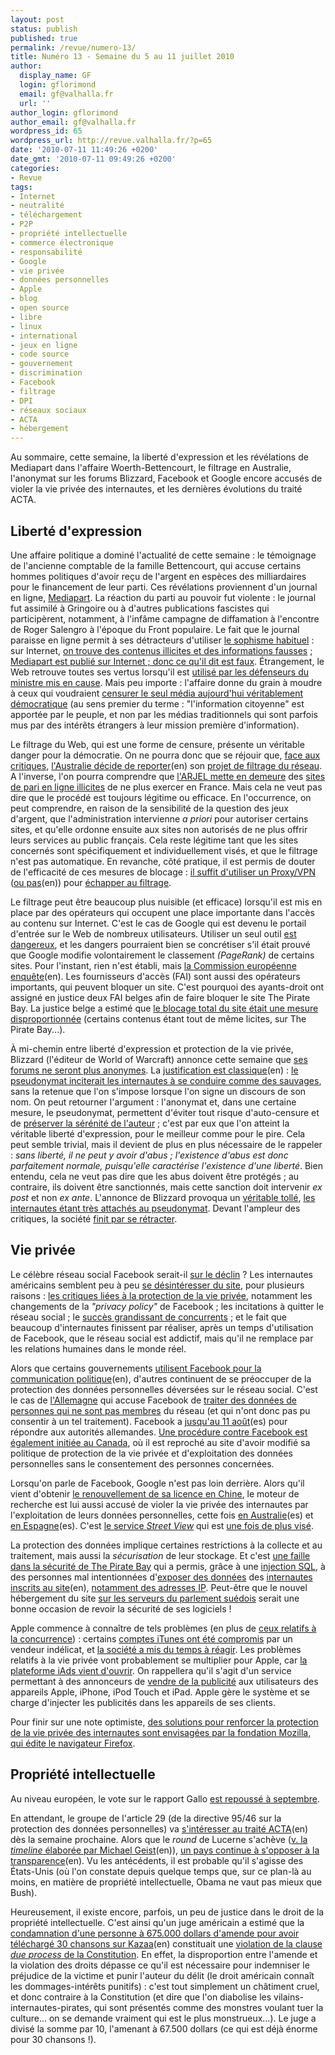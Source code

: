 ```yaml
---
layout: post
status: publish
published: true
permalink: /revue/numero-13/
title: Numéro 13 - Semaine du 5 au 11 juillet 2010
author:
  display_name: GF
  login: gflorimond
  email: gf@valhalla.fr
  url: ''
author_login: gflorimond
author_email: gf@valhalla.fr
wordpress_id: 65
wordpress_url: http://revue.valhalla.fr/?p=65
date: '2010-07-11 11:49:26 +0200'
date_gmt: '2010-07-11 09:49:26 +0200'
categories:
- Revue
tags:
- Internet
- neutralité
- téléchargement
- P2P
- propriété intellectuelle
- commerce électronique
- responsabilité
- Google
- vie privée
- données personnelles
- Apple
- blog
- open source
- libre
- linux
- international
- jeux en ligne
- code source
- gouvernement
- discrimination
- Facebook
- filtrage
- DPI
- réseaux sociaux
- ACTA
- hébergement
---
```

<p>Au sommaire, cette semaine, la liberté d'expression et les révélations de Mediapart dans l'affaire Woerth-Bettencourt, le filtrage en Australie, l'anonymat sur les forums Blizzard, Facebook et Google encore accusés de violer la vie privée des internautes, et les dernières évolutions du traité ACTA.</p>
<h2>Liberté d'expression</h2>
<p>Une affaire politique a dominé l'actualité de cette semaine : le témoignage de l'ancienne comptable de la famille Bettencourt, qui accuse certains hommes politiques d'avoir reçu de l'argent en espèces des milliardaires pour le financement de leur parti. Ces révélations proviennent d'un journal en ligne, <a href="http://www.mediapart.fr/">Mediapart</a>. La réaction du parti au pouvoir fut violente : le journal fut assimilé à Gringoire ou à d'autres publications fascistes qui participèrent, notamment, à l'infâme campagne de diffamation à l'encontre de Roger Salengro à l'époque du Front populaire. Le fait que le journal paraisse en ligne permit à ses détracteurs d'utiliser <a href="http://www.valhalla.fr/2009/09/19/blamez-le-contenant-oubliez-le-contenu/">le sophisme habituel</a> : sur Internet, <a href="http://www.pcinpact.com/actu/news/58148-declaration-antinet-mediapart-woerth-bettencourt.htm">on trouve des contenus illicites et des informations fausses</a> ; <a href="http://www.numerama.com/magazine/16182-l-affaire-woerth-et-la-tentation-de-discrediter-internet-et-mediapart.html">Mediapart est publié sur Internet ; donc ce qu'il dit est faux</a>. Étrangement, le Web retrouve toutes ses vertus lorsqu'il est <a href="http://www.lemonde.fr/politique/article/2010/07/09/affaire-woerth-l-ump-organise-sa-riposte-sur-le-net_1386135_823448.html">utilisé par les défenseurs du ministre mis en cause</a>. Mais peu importe : l'affaire donne du grain à moudre à ceux qui voudraient <a href="http://www.numerama.com/magazine/16209-la-deputee-ump-marland-militello-veut-reguler-la-liberte-de-la-presse.html">censurer le seul média aujourd'hui véritablement démocratique</a> (au sens premier du terme : "l'information citoyenne" est apportée par le peuple, et non par les médias traditionnels qui sont parfois mus par des intérêts étrangers à leur mission première d'information).</p>
<p>Le filtrage du Web, qui est une forme de censure, présente un véritable danger pour la démocratie. On ne pourra donc que se réjouir que, <a href="http://www.pcinpact.com/actu/news/58171-australie-filtrage-contenus-transparence.htm">face aux critiques</a>, <a href="http://arstechnica.com/tech-policy/news/2010/07/australia-bows-to-complaints-delays-net-filter-for-a-year.ars">l'Australie décide de reporter</a><span class="lang">(en)</span> son <a href="http://www.clubic.com/connexion-internet/actualite-351898-australie-repousse-filtrage-internet.html">projet de filtrage du réseau</a>. A l'inverse, l'on pourra comprendre que <a href="http://www.lemonde.fr/technologies/article/2010/07/07/19-sites-de-paris-illegaux-menaces-de-blocage_1384891_651865.html">l'ARJEL mette en demeure</a> des <a href="http://pro.clubic.com/actualite-e-business/jeux-argent-en-ligne/actualite-351558-arjel-demeure-19-sites-paris-ligne.html">sites de pari en ligne illicites</a> de ne plus exercer en France. Mais cela ne veut pas dire que le procédé est toujours légitime ou efficace. En l'occurrence, on peut comprendre, en raison de la sensibilité de la question des jeux d'argent, que l'administration intervienne <i>a priori</i> pour autoriser certains sites, et qu'elle ordonne ensuite aux sites non autorisés de ne plus offrir leurs services au public français. Cela reste légitime tant que les sites concernés sont spécifiquement et individuellement visés, et que le filtrage n'est pas automatique. En revanche, côté pratique, il est permis de douter de l'efficacité de ces mesures de blocage : <a href="http://www.numerama.com/magazine/16195-itshidden-300000-abonnes-au-vpn-anti-hadopi.html">il suffit d'utiliser un Proxy/VPN</a> (<a href="http://lifehacker.com/5583515/access-hulu-from-outside-the-us-without-a-proxy-server">ou pas</a><span class="lang">(en)</span>) pour <a href="http://www.valhalla.fr/2010/03/04/informatique-personnelle-et-securite/#43">échapper au filtrage</a>.</p>
<p>Le filtrage peut être beaucoup plus nuisible (et efficace) lorsqu'il est mis en place par des opérateurs qui occupent une place importante dans l'accès au contenu sur Internet. C'est le cas de Google qui est devenu le portail d'entrée sur le Web de nombreux utilisateurs. Utiliser un seul outil <a href="http://www.valhalla.fr/2010/04/17/google-lisez-la-page-2/">est dangereux</a>, et les dangers pourraient bien se concrétiser s'il était prouvé que Google modifie volontairement le classement <i>(PageRank)</i> de certains sites. Pour l'instant, rien n'est établi, mais <a href="http://arstechnica.com/tech-policy/news/2010/07/eu-antitrust-cops-very-carefully-probing-google-search.ars">la Commission européenne enquête<a><span class="lang">(en)</span>. Les fournisseurs d'accès (FAI) sont aussi des opérateurs importants, qui peuvent bloquer un site. C'est pourquoi des ayants-droit ont assigné en justice deux FAI belges afin de faire bloquer le site The Pirate Bay. La justice belge a estimé que <a href="http://www.numerama.com/magazine/16222-la-justice-belge-refuse-d-imposer-le-blocage-de-the-pirate-bay.html">le blocage total du site était une mesure disproportionnée</a> (certains contenus étant tout de même licites, sur The Pirate Bay...). </p>
<p>À mi-chemin entre liberté d'expression et protection de la vie privée, Blizzard (l'éditeur de World of Warcraft) annonce cette semaine que <a href="http://www.clubic.com/jeu-video/actualite-351500-blizzard-fin-anonymat-forums.html">ses forums ne seront plus anonymes</a>. La <a href="http://arstechnica.com/gaming/news/2010/07/blizzard-post-about-starcraft-2-use-your-real-name.ars">justification est classique</a><span class="lang">(en)</span> : <a href="http://www.numerama.com/magazine/16215-blizzard-la-levee-de-l-anonymat-ne-concerne-que-les-forums.html">le pseudonymat inciterait les internautes à se conduire comme des sauvages</a>, sans la retenue que l'on s'impose lorsque l'on signe un discours de son nom. On peut retourner l'argument : l'anonymat et, dans une certaine mesure, le pseudonymat, permettent d'éviter tout risque d'auto-censure et de <a href="http://www.clubic.com/jeu-video/actualite-351500-blizzard-fin-anonymat-forums.html">préserver la sérénité de l'auteur</a> ; c'est par eux que l'on atteint la véritable liberté d'expression, pour le meilleur comme pour le pire. Cela peut semble trivial, mais il devient de plus en plus nécessaire de le rappeler : <i>sans liberté, il ne peut y avoir d'abus ; l'existence d'abus est donc parfaitement normale, puisqu'elle caractérise l'existence d'une liberté</i>. Bien entendu, cela ne veut pas dire que les abus doivent être protégés ; au contraire, ils doivent être sanctionnés, mais cette sanction doit intervenir <i>ex post</i> et non <i>ex ante</i>. L'annonce de Blizzard provoqua un <a href="http://www.lemonde.fr/technologies/article/2010/07/09/tolle-contre-la-fin-de-l-anonymat-sur-les-forums-d-activision-blizzard_1385584_651865.html">véritable tollé</a>, <a href="http://www.mac4ever.com/news/55839/la_fin_des_pseudos_sur_le_web/">les internautes étant très attachés au pseudonymat</a>. Devant l'ampleur des critiques, la société <a href="http://www.numerama.com/magazine/16217-blizzard-se-retracte-et-n-imposera-plus-l-identite-reelle-sur-les-forums.html">finit par se rétracter</a>.</p>
<h2>Vie privée</h2>
<p>Le célèbre réseau social Facebook serait-il <a href="http://pisani.blog.lemonde.fr/2010/07/10/facebook-fatigue/">sur le déclin</a> ? Les internautes américains semblent peu à peu <a href="http://www.lemonde.fr/technologies/article/2010/07/08/la-croissance-de-facebook-ralentit-nettement-aux-etats-unis_1385374_651865.html">se désintéresser du site</a>, pour plusieurs raisons : <a href="http://www.numerama.com/magazine/16203-facebook-un-debut-d-essoufflement-aux-eacutetats-unis.html">les critiques liées à la protection de la vie privée</a>, notamment les changements de la <i>"privacy policy"</i> de Facebook ; les incitations à quitter le réseau social ; le <a href="http://www.journaldugeek.com/2010/07/08/800-millions-de-recherches-chaque-jour-sur-twitter/">succès grandissant de concurrents</a> ; et le fait que beaucoup d'internautes finissent par réaliser, après un temps d'utilisation de Facebook, que le réseau social est addictif, mais qu'il ne remplace par les relations humaines dans le monde réel.</p>
<p>Alors que certains gouvernements <a href="http://news.bbc.co.uk/2/hi/politics/10563598.stm">utilisent Facebook pour la communication politique</a><span class="lang">(en)</span>, d'autres continuent de se préoccuper de la protection des données personnelles déversées sur le réseau social. C'est le cas de <a href="http://www.lemonde.fr/technologies/article/2010/07/07/facebook-a-nouveau-accuse-d-atteinte-a-la-vie-privee-en-allemagne_1384895_651865.html">l'Allemagne</a> qui accuse Facebook de <a href="http://pro.clubic.com/legislation-loi-internet/donnees-personnelles/actualite-351604-donnees-personnelles-allemagne-attaque-facebook.html">traiter des données de personnes qui ne sont pas membres</a> du réseau (et qui n'ont donc pas pu consentir à un tel traitement). Facebook a <a href="http://www.elpais.com/articulo/tecnologia/autoridades/alemanas/acusan/Facebook/elpeputec/20100707elpeputec_5/Tes">jusqu'au 11 août</a><span class="lang">(es)</span> pour répondre aux autorités allemandes. <a href="http://www.numerama.com/magazine/16211-vie-privee-un-recours-collectif-depose-contre-facebook-au-canada.html">Une procédure contre Facebook est également initiée au Canada</a>, où il est reproché au site d'avoir modifié sa politique de protection de la vie privée et d'exploitation des données personnelles sans le consentement des personnes concernées.</p>
<p>Lorsqu'on parle de Facebook, Google n'est pas loin derrière. Alors qu'il vient d'obtenir <a href="http://www.lemonde.fr/technologies/article/2010/07/09/la-chine-renouvelle-la-licence-de-google_1385943_651865.html">le renouvellement de sa licence en Chine</a>, le moteur de recherche est lui aussi accusé de violer la vie privée des internautes par l'exploitation de leurs données personnelles, cette fois <a href="http://www.elpais.com/articulo/tecnologia/Google/violo/datos/privados/australianos/Street/View/elpeputec/20100709elpeputec_5/Tes">en Australie</a><span class="lang">(es)</span> et <a href="http://www.elpais.com/articulo/sociedad/Espana/suma/cerco/judicial/Google/caso/Street/View/elpepisoc/20100708elpepisoc_7/Tes">en Espagne</a><span class="lang">(es)</span>. C'est <a href="http://www.clubic.com/internet/google/actualite-351946-google-repart-routes.html">le service <i>Street View</i></a> qui est <a href="http://www.net-iris.fr/blog-juridique/13-murielle-cahen/25097/google-street-view-et-protection-de-la-vie-privee">une fois de plus visé</a>.</p>
<p>La protection des données implique certaines restrictions à la collecte et au traitement, mais aussi la <i>sécurisation</i> de leur stockage. Et c'est <a href="http://www.lemonde.fr/technologies/article/2010/07/08/le-site-de-partage-the-pirate-bay-pirate_1385387_651865.html">une faille dans la sécurité de The Pirate Bay</a> qui a permis, grâce à une <a href="http://www.pcinpact.com/actu/news/58165-the-pirate-bay-pirate-donnees-utilisateurs-e.htm">injection SQL</a>, à des personnes mal intentionnées d'<a href="http://www.clubic.com/the-pirate-bay/actualite-351728-pirate-bay-pirate-adresse-email-recuperees.html">exposer des données</a> des <a href="http://arstechnica.com/security/news/2010/07/pirate-bay-compromised-by-sql-injection-exploit.ars">internautes inscrits au site</a><span class="lang">(en)</span>, <a href="http://www.numerama.com/magazine/16201-the-pirate-bay-hacke-des-mails-et-des-adresses-ip-dans-la-nature.html">notamment des adresses IP</a>. Peut-être que le nouvel hébergement du site <a href="http://www.clubic.com/the-pirate-bay/actualite-351374-pirate-bay-heberge-parlement-suedois.html">sur les serveurs du parlement suédois</a> serait une bonne occasion de revoir la sécurité de ses logiciels !</p>
<p>Apple commence à connaître de tels problèmes (en plus de <a href="http://www.macbidouille.com/news/2010/07/06/les-autorites-de-la-concurrence-europeennes-seraient-aussi-sur-le-dos-d-apple">ceux relatifs à la concurrence</a>) : certains <a href="http://www.clubic.com/telecharger/logiciel-musique-et-streaming/itunes/actualite-350868-itunes-hacked.html">comptes iTunes ont été compromis</a> par un vendeur indélicat, et <a href="http://www.lemonde.fr/technologies/article/2010/07/07/nouvelle-mesure-de-securite-sur-itunes-apres-des-fraudes_1384898_651865.html">la société a mis du temps à réagir</a>. Les problèmes relatifs à la vie privée vont probablement se multiplier pour Apple, car <a href="http://www.macgeneration.com/news/voir/161041/iads-apple-commence-la-collecte-des-donnees">la plateforme iAds vient d'ouvrir</a>. On rappellera qu'il s'agit d'un service permettant à des annonceurs de <a href="http://pro.clubic.com/webmarketing/publicite-en-ligne/actualite-352066-marche-publicite-en-ligne-premier-semestre-2010.html">vendre de la publicité</a> aux utilisateurs des appareils Apple, iPhone, iPod Touch et iPad. Apple gère le système et se charge d'injecter les publicités dans les appareils de ses clients.</p>
<p>Pour finir sur une note optimiste, <a href="http://www.framablog.org/index.php/post/2010/07/04/vie-privee-firefox-mozilla">des solutions pour renforcer la protection de la vie privée des internautes sont envisagées par la fondation Mozilla, qui édite le navigateur Firefox</a>.</p>
<h2>Propriété intellectuelle</h2>
<p>Au niveau européen, le vote sur le rapport Gallo <a href="http://pro.clubic.com/legislation-loi-internet/telechargement-illegal/actualite-351408-europe-repousse-vote-traite-anti-telechargement.html">est repoussé à septembre</a>.</p>
<p>En attendant, le groupe de l'article 29 (de la directive 95/46 sur la protection des données personnelles) va <a href="http://www.michaelgeist.ca/content/view/5165/196/">s'intéresser au traité ACTA</a><span class="lang">(en)</span> dès la semaine prochaine. Alors que le <i>round</i> de Lucerne s'achève (<a href="http://www.michaelgeist.ca/content/view/5159/125/">v. la <i>timeline</i> élaborée par Michael Geist</a><span class="lang">(en)</span>), <a href="http://www.michaelgeist.ca/content/view/5168/125/">un pays continue à s'opposer à la transparence</a><span class="lang">(en)</span>. Vu les antécédents, il est probable qu'il s'agisse des États-Unis (où l'on constate depuis quelque temps que, sur ce plan-là au moins, en matière de propriété intellectuelle, Obama ne vaut pas mieux que Bush).</p>
<p>Heureusement, il existe encore, parfois, un peu de justice dans le droit de la propriété intellectuelle. C'est ainsi qu'un juge américain a estimé que la <a href="http://arstechnica.com/tech-policy/news/2010/07/judge-slams-slashes-unconstitutional-675000-p2p-award.ars">condamnation d'une personne à 675.000 dollars d'amende pour avoir téléchargé 30 chansons sur Kazaa</a><span class="lang">(en)</span> constituait une <a href="http://www.numerama.com/magazine/16219-l-amende-de-675-000-dollars-pour-30-titres-partages-jugee-inconstitutionnelle.html">violation de la clause <i>due process</i> de la Constitution</a>. En effet, la disproportion entre l'amende et la violation des droits dépasse ce qu'il est nécessaire pour indemniser le préjudice de la victime et punir l'auteur du délit (le droit américain connaît les dommages-intérêts punitifs) : c'est tout simplement un châtiment cruel, et donc contraire à la Constitution (et dire que l'on diabolise les vilains-internautes-pirates, qui sont présentés comme des monstres voulant tuer la culture... on se demande vraiment qui est le plus monstrueux...). Le juge a divisé la somme par 10, l'amenant à 67.500 dollars (ce qui est déjà énorme pour 30 chansons !).</p>
